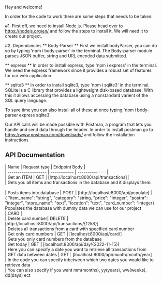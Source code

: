 Hey and welcome!

In order for the code to work there are some steps that needs to be taken.

#1. First off, we need to install Node.js.
Please head over to https://nodejs.org/en/ and follow the steps to install it.
We will need it to create our project.

#2. Dependancies
** Body-Parser **
First we install bodyParser, you can do so by typing 'npm i body-parser'
in the terminal. The Body-parser module parses JSON buffer, string and URL encoded
data submitted.

** express **
In order to install express, type 'npm i express' in the terminal.
We need the express framework since it provides a robust set of features for our web application.

** sqlite3 **
In order to install sqlite3, type 'npm i sqlite3' in the terminal.
SQLite is a C library that provides a lightweight disk-based database.
With this it allows accessing the database using a nonstandard varient of
the SQL query language.

To save time you can also install all of these at once typing 'npm i body-parser express sqlite3'.

Our API calls will be made possible with Postman, a program that lets you handle and send data through the header.
In order to install postman go to https://www.postman.com/downloads/ and follow the installation instructions

## API Documentation

| Name | Request type | Endpoint Body | </br>
| -------------------- | ------------ | ---------------| <br />
| Get an ITEM | GET | [http://localhost:8000/api/transactions] | <br />
| Gets you all items and transactions in the database and it displays them. <br />  
| Posts items into database | POST | [http://localhost:8000/api/populate] | <br /> { "item_name": "string", "category": "string, "price": "integer", "postnr": "integer", "store_name": "text", "location": "text", "card_number": "integer}<br />
Populates the database with dummy data we can use for our project <br />
| CARD | <br />
| Delete card number| DELETE | [http://localhost:8000/api/transactions/{1258}] <br />
| Deletes all transactions from a card with specified card number <br />
| Get only card numbers | GET | [localhost:8000/api/card/] <br />
| Gets you only card numbers from the database <br />
| Get today | GET | [localhost:8000/api/day/{2022-11-15}] <br />
| Here you can specify a date you want to retrieve all transactions from <br />
| GET data between dates | GET | [localhost:8000/api/month/month/year] <br />
| In the code you can specify inbetween which two dates you would like to retrieve data <br />
| You can also specify if you want mm(months), yy(years), ww(weeks), dd(days) ect <br />
